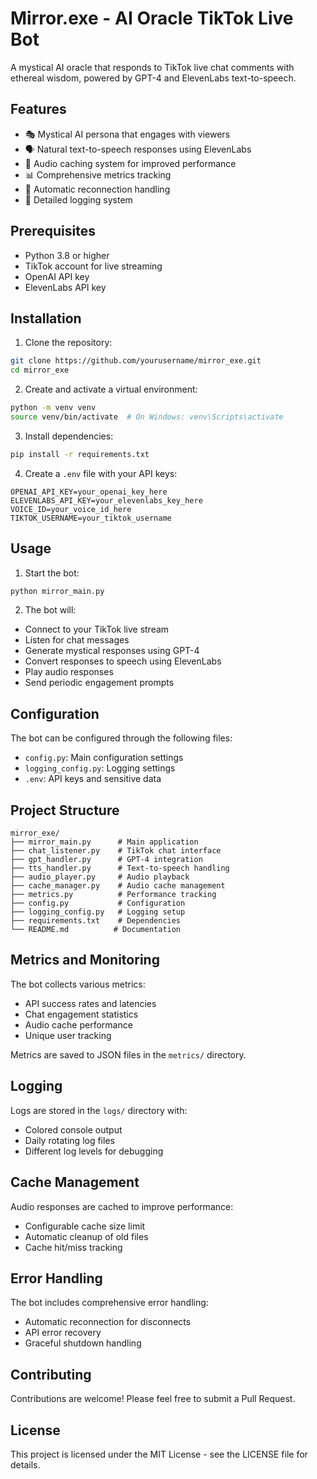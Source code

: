 # Mirror.exe - AI Oracle TikTok Live Bot

A mystical AI oracle that responds to TikTok live chat comments with ethereal wisdom, powered by GPT-4 and ElevenLabs text-to-speech.

## Features

- 🎭 Mystical AI persona that engages with viewers
- 🗣️ Natural text-to-speech responses using ElevenLabs
- 💾 Audio caching system for improved performance
- 📊 Comprehensive metrics tracking
- 🔄 Automatic reconnection handling
- 📝 Detailed logging system

## Prerequisites

- Python 3.8 or higher
- TikTok account for live streaming
- OpenAI API key
- ElevenLabs API key

## Installation

1. Clone the repository:
```bash
git clone https://github.com/yourusername/mirror_exe.git
cd mirror_exe
```

2. Create and activate a virtual environment:
```bash
python -m venv venv
source venv/bin/activate  # On Windows: venv\Scripts\activate
```

3. Install dependencies:
```bash
pip install -r requirements.txt
```

4. Create a `.env` file with your API keys:
```env
OPENAI_API_KEY=your_openai_key_here
ELEVENLABS_API_KEY=your_elevenlabs_key_here
VOICE_ID=your_voice_id_here
TIKTOK_USERNAME=your_tiktok_username
```

## Usage

1. Start the bot:
```bash
python mirror_main.py
```

2. The bot will:
- Connect to your TikTok live stream
- Listen for chat messages
- Generate mystical responses using GPT-4
- Convert responses to speech using ElevenLabs
- Play audio responses
- Send periodic engagement prompts

## Configuration

The bot can be configured through the following files:

- `config.py`: Main configuration settings
- `logging_config.py`: Logging settings
- `.env`: API keys and sensitive data

## Project Structure

```
mirror_exe/
├── mirror_main.py      # Main application
├── chat_listener.py    # TikTok chat interface
├── gpt_handler.py      # GPT-4 integration
├── tts_handler.py      # Text-to-speech handling
├── audio_player.py     # Audio playback
├── cache_manager.py    # Audio cache management
├── metrics.py          # Performance tracking
├── config.py           # Configuration
├── logging_config.py   # Logging setup
├── requirements.txt    # Dependencies
└── README.md          # Documentation
```

## Metrics and Monitoring

The bot collects various metrics:
- API success rates and latencies
- Chat engagement statistics
- Audio cache performance
- Unique user tracking

Metrics are saved to JSON files in the `metrics/` directory.

## Logging

Logs are stored in the `logs/` directory with:
- Colored console output
- Daily rotating log files
- Different log levels for debugging

## Cache Management

Audio responses are cached to improve performance:
- Configurable cache size limit
- Automatic cleanup of old files
- Cache hit/miss tracking

## Error Handling

The bot includes comprehensive error handling:
- Automatic reconnection for disconnects
- API error recovery
- Graceful shutdown handling

## Contributing

Contributions are welcome! Please feel free to submit a Pull Request.

## License

This project is licensed under the MIT License - see the LICENSE file for details. 